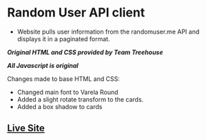 # Random User API client
 - Website pulls user information from the randomuser.me API and displays it in a paginated format.

***Original HTML and CSS provided by Team Treehouse***

***All Javascript is original***

Changes made to base HTML and CSS:

 - Changed main font to Varela Round
 - Added a slight rotate transform to the cards.
 - Added a box shadow to cards
 
 ## [Live Site](http://eldritchwebdesign.com/Random-User-API-client)
